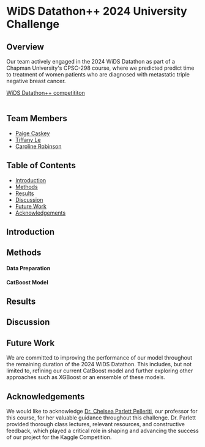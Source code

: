 # WiDS Datathon++ 2024 University Challenge

## Overview

Our team actively engaged in the 2024 WiDS Datathon as part of a Chapman University's CPSC-298 course, where we predicted
predict time to treatment of women patients who are diagnosed with metastatic triple negative breast cancer.   

[WiDS Datathon++ competititon](https://www.kaggle.com/competitions/widsdatathon2024-university/overview)
<br></br>

## Team Members
- [Paige Caskey]()
- [Tiffany Le]()
- [Caroline Robinson](https://github.com/cbellerob)

## Table of Contents
- [Introduction]()
- [Methods]()
- [Results]()
- [Discussion]()
- [Future Work]()
- [Acknowledgements]()

## Introduction

## Methods
#### Data Preparation

#### CatBoost Model

## Results

## Discussion

## Future Work
We are committed to improving the performance of our model throughout the remaining duration of the 2024 WiDS Datathon. This includes, but not limited to,
refining our current CatBoost model and further exploring other approaches such as XGBoost or an ensemble of these models.

## Acknowledgements
We would like to acknowledge [Dr. Chelsea Parlett Pelleriti](https://github.com/cmparlettpelleriti), our professor for this course, for her valuable guidance throughout this challenge. 
Dr. Parlett provided thorough class lectures, relevant resources, and constructive feedback, which played a critical role in shaping and advancing the success of our project for the
Kaggle Competition.
